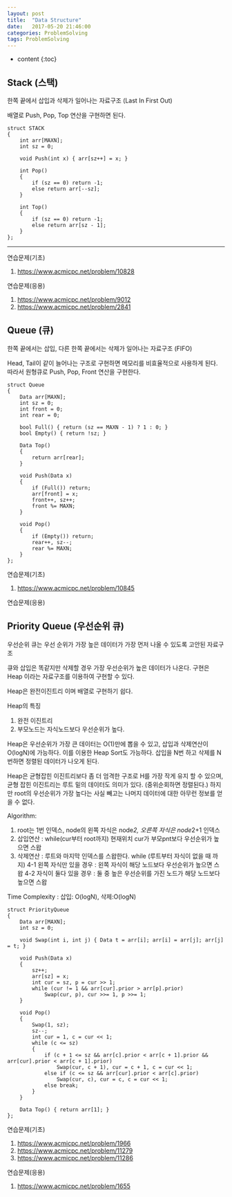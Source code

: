 ```yaml
---
layout: post
title:  "Data Structure"
date:   2017-05-20 21:46:00
categories: ProblemSolving
tags: ProblemSolving
---
```


* content
{:toc}

## Stack (스택)

한쪽 끝에서 삽입과 삭제가 일어나는 자료구조 (Last In First Out)

배열로 Push, Pop, Top 연산을 구현하면 된다.

```
struct STACK
{
	int arr[MAXN];
	int sz = 0;

	void Push(int x) { arr[sz++] = x; }

	int Pop()
	{
		if (sz == 0) return -1;
		else return arr[--sz];
	}

	int Top()
	{
		if (sz == 0) return -1;
		else return arr[sz - 1];
	}
};
```

<hr>

연습문제(기초)
1. https://www.acmicpc.net/problem/10828

연습문제(응용)
1. https://www.acmicpc.net/problem/9012
2. https://www.acmicpc.net/problem/2841


## Queue (큐)
한쪽 끝에서는 삽입, 다른 한쪽 끝에서는 삭제가 일어나는 자료구조 (FIFO)

Head, Tail이 같이 늘어나는 구조로 구현하면 메모리를 비효율적으로 사용하게 된다.
따라서 원형큐로 Push, Pop, Front 연산을 구현한다.

```
struct Queue
{
	Data arr[MAXN];
	int sz = 0;
	int front = 0;
	int rear = 0;

	bool Full() { return (sz == MAXN - 1) ? 1 : 0; }
	bool Empty() { return !sz; }

	Data Top()
	{
		return arr[rear];
	}

	void Push(Data x)
	{
		if (Full()) return;
		arr[front] = x;
		front++, sz++;
		front %= MAXN;
	}

	void Pop()
	{
		if (Empty()) return;
		rear++, sz--;
		rear %= MAXN;
	}
};
```


연습문제(기초)
1. https://www.acmicpc.net/problem/10845

연습문제(응용)

## Priority Queue (우선순위 큐)

우선순위 큐는 우선 순위가 가장 높은 데이터가 가장 먼저 나올 수 있도록 고안된 자료구조

큐와 삽입은 똑같지만 삭제할 경우 가장 우선순위가 높은 데이터가 나온다.
구현은 Heap 이라는 자료구조를 이용하여 구현할 수 있다.

Heap은 완전이진트리 이며 배열로 구현하기 쉽다.

Heap의 특징
 1. 완전 이진트리
 2. 부모노드는 자식노드보다 우선순위가 높다.

Heap은 우선순위가 가장 큰 데이터는 O(1)만에 뽑을 수 있고, 삽입과 삭제연산이 O(logN)에 가능하다. 이를 이용한 Heap Sort도 가능하다. 삽입을 N번 하고 삭제를 N번하면 정렬된 데이터가 나오게 된다.

Heap은 균형잡힌 이진트리보다 좀 더 엄격한 구조로 H를 가장 작게 유지 할 수 있으며, 균형 잡힌 이진트리는 루트 밑의 데이터도 의미가 있다. (중위순회하면 정렬된다.)
하지만 root의 우선순위가 가장 높다는 사실 빼고는 나머지 데이터에 대한 아무런 정보를 얻을 수 없다.

Algorithm:
1. root는 1번 인덱스, node의 왼쪽 자식은 node*2, 오른쪽 자식은 node*2+1 인덱스
2. 삽입연산 : while(cur부터 root까지) 현재위치 cur가 부모pnt보다 우선순위가 높으면 스왑
3. 삭제연산 : 루트와 마지막 인덱스를 스왑한다.
   while (루트부터 자식이 없을 때 까지)
   4-1 왼쪽 자식만 있을 경우 : 왼쪽 자식이 해당 노드보다 우선순위가 높으면 스왑
   4-2 자식이 둘다 있을 경우 : 둘 중 높은 우선순위를 가진 노드가 해당 노드보다 높으면 스왑
   
Time Complexity : 삽입: O(logN), 삭제:O(logN)

```
struct PriorityQueue
{
	Data arr[MAXN];
	int sz = 0;

	void Swap(int i, int j) { Data t = arr[i]; arr[i] = arr[j]; arr[j] = t; }

	void Push(Data x)
	{
		sz++;
		arr[sz] = x;
		int cur = sz, p = cur >> 1;
		while (cur != 1 && arr[cur].prior > arr[p].prior)
			Swap(cur, p), cur >>= 1, p >>= 1;
	}

	void Pop()
	{
		Swap(1, sz);
		sz--;
		int cur = 1, c = cur << 1;
		while (c <= sz)
		{
			if (c + 1 <= sz && arr[c].prior < arr[c + 1].prior && arr[cur].prior < arr[c + 1].prior)
				Swap(cur, c + 1), cur = c + 1, c = cur << 1;
			else if (c <= sz && arr[cur].prior < arr[c].prior)
				Swap(cur, c), cur = c, c = cur << 1;
			else break;
		}
	}

	Data Top() { return arr[1]; }
};
```

연습문제(기초)
1. https://www.acmicpc.net/problem/1966
2. https://www.acmicpc.net/problem/11279
3. https://www.acmicpc.net/problem/11286

연습문제(응용)
1. https://www.acmicpc.net/problem/1655